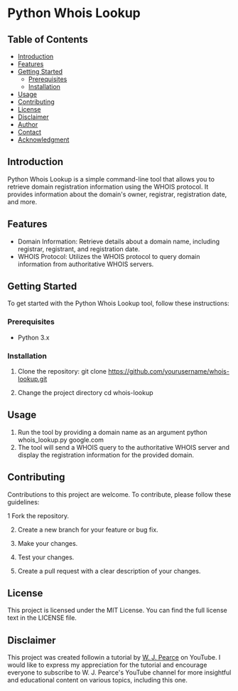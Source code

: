 # Python Whois Lookup

## Table of Contents
- [Introduction](#introduction)
- [Features](#features)
- [Getting Started](#getting-started)
  - [Prerequisites](#prerequisites)
  - [Installation](#installation)
- [Usage](#usage)
- [Contributing](#contributing)
- [License](#license)
- [Disclaimer](#disclaimer)
- [Author](#author)
- [Contact](#contact)
- [Acknowledgment](#acknowledgment)

## Introduction

Python Whois Lookup is a simple command-line tool that allows you to retrieve domain registration information using the WHOIS protocol. It provides information about the domain's owner, registrar, registration date, and more.

## Features

- Domain Information: Retrieve details about a domain name, including registrar, registrant, and registration date.
- WHOIS Protocol: Utilizes the WHOIS protocol to query domain information from authoritative WHOIS servers.

## Getting Started

To get started with the Python Whois Lookup tool, follow these instructions:

### Prerequisites

- Python 3.x

### Installation

1. Clone the repository:
   git clone https://github.com/yourusername/whois-lookup.git

2. Change the project directory
   cd whois-lookup

## Usage
1. Run the tool by providing a domain name as an argument
   python whois_lookup.py google.com
2. The tool will send a WHOIS query to the authoritative WHOIS server and display the registration information for the provided domain.

## Contributing
Contributions to this project are welcome. To contribute, please follow these guidelines:

1 Fork the repository.

2. Create a new branch for your feature or bug fix.
   
3. Make your changes.
   
4. Test your changes.
   
5. Create a pull request with a clear description of your changes.

## License
This project is licensed under the MIT License. You can find the full license text in the LICENSE file.

## Disclaimer
This project was created followin a tutorial by [W. J. Pearce](https://www.youtube.com/watch?v=tbhYxd2sfAE&t=2s) on YouTube. I would like to express my appreciation for the tutorial and encourage everyone to subscribe to W. J. Pearce's YouTube channel for more insightful and educational content on various topics, including this one.

